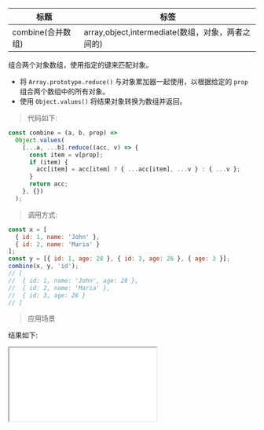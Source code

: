 | 标题              | 标签                                              |
| ----------------- | ------------------------------------------------- |
| combine(合并数组) | array,object,intermediate(数组，对象，两者之间的) |

组合两个对象数组，使用指定的键来匹配对象。

- 将 `Array.prototype.reduce()` 与对象累加器一起使用，以根据给定的 `prop` 组合两个数组中的所有对象。
- 使用 `Object.values()` 将结果对象转换为数组并返回。

> 代码如下:

```js
const combine = (a, b, prop) =>
  Object.values(
    [...a, ...b].reduce((acc, v) => {
      const item = v[prop];
      if (item) {
        acc[item] = acc[item] ? { ...acc[item], ...v } : { ...v };
      }
      return acc;
    }, {})
  );
```

> 调用方式:

```js
const x = [
  { id: 1, name: 'John' },
  { id: 2, name: 'Maria' }
];
const y = [{ id: 1, age: 28 }, { id: 3, age: 26 }, { age: 3 }];
combine(x, y, 'id');
// [
//  { id: 1, name: 'John', age: 28 },
//  { id: 2, name: 'Maria' },
//  { id: 3, age: 26 }
// ]
```

> 应用场景

<div class="code-editor" data-url="codes/javascript/html/combine.html" data-language="html"></div>

结果如下:

<iframe src="codes/javascript/html/combine.html"></iframe>
